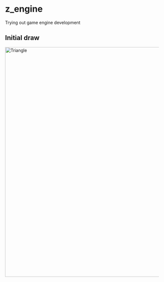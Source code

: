 # z_engine
Trying out game engine development

## Initial draw
<img width="752" alt="Triangle" src="https://github.com/tommasobruno/z_engine/assets/127700628/7eb40f91-2b75-4171-9fc7-01f519f35fe6">
